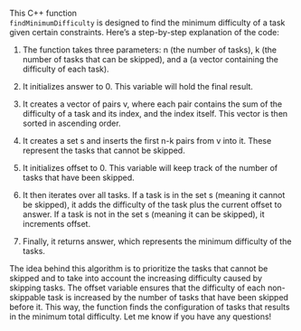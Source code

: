 This C++ function <br>
<code>findMinimumDifficulty</code> is designed to find the minimum difficulty of a task given certain constraints. Here’s a step-by-step explanation of the code:

1. The function takes three parameters: n (the number of tasks), k (the number of tasks that can be skipped), and a (a vector containing the difficulty of each task).

2. It initializes answer to 0. This variable will hold the final result.

3. It creates a vector of pairs v, where each pair contains the sum of the difficulty of a task and its index, and the index itself. This vector is then sorted in ascending order.

4. It creates a set s and inserts the first n-k pairs from v into it. These represent the tasks that cannot be skipped.

5. It initializes offset to 0. This variable will keep track of the number of tasks that have been skipped.

6. It then iterates over all tasks. If a task is in the set s (meaning it cannot be skipped), it adds the difficulty of the task plus the current offset to answer. If a task is not in the set s (meaning it can be skipped), it increments offset.

7. Finally, it returns answer, which represents the minimum difficulty of the tasks.

The idea behind this algorithm is to prioritize the tasks that cannot be skipped and to take into account the increasing difficulty caused by skipping tasks. The offset variable ensures that the difficulty of each non-skippable task is increased by the number of tasks that have been skipped before it. This way, the function finds the configuration of tasks that results in the minimum total difficulty. Let me know if you have any questions!